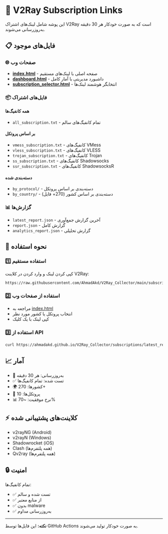 # 📡 V2Ray Subscription Links

این پوشه شامل لینک‌های اشتراک V2Ray است که به صورت خودکار هر 30 دقیقه به‌روزرسانی می‌شوند.

## 📋 فایل‌های موجود

### 🌐 صفحات وب

- **[index.html](index.html)** - صفحه اصلی با لینک‌های مستقیم
- **[dashboard.html](dashboard.html)** - داشبورد مدیریتی با آمار کامل
- **[subscription_selector.html](subscription_selector.html)** - انتخابگر هوشمند لینک‌ها

### 📦 فایل‌های اشتراک

#### همه کانفیگ‌ها
- `all_subscription.txt` - تمام کانفیگ‌های سالم

#### بر اساس پروتکل
- `vmess_subscription.txt` - کانفیگ‌های VMess
- `vless_subscription.txt` - کانفیگ‌های VLESS
- `trojan_subscription.txt` - کانفیگ‌های Trojan
- `ss_subscription.txt` - کانفیگ‌های Shadowsocks
- `ssr_subscription.txt` - کانفیگ‌های ShadowsocksR

#### دسته‌بندی شده
- `by_protocol/` - دسته‌بندی بر اساس پروتکل
- `by_country/` - دسته‌بندی بر اساس کشور (270+ فایل)

### 📊 گزارش‌ها

- `latest_report.json` - آخرین گزارش جمع‌آوری
- `report.json` - گزارش کامل
- `analytics_report.json` - گزارش تحلیلی

## 🔗 نحوه استفاده

### 1️⃣ استفاده مستقیم
کپی کردن لینک و وارد کردن در کلاینت V2Ray:
```
https://raw.githubusercontent.com/AhmadAkd/V2Ray_Collector/main/subscriptions/all_subscription.txt
```

### 2️⃣ استفاده از صفحات وب
- مراجعه به [index.html](https://ahmadakd.github.io/V2Ray_Collector/)
- انتخاب پروتکل یا کشور مورد نظر
- کپی لینک با یک کلیک

### 3️⃣ استفاده از API
```bash
curl https://ahmadakd.github.io/V2Ray_Collector/subscriptions/latest_report.json
```

## 📈 آمار

- 🔄 به‌روزرسانی: هر 30 دقیقه
- ✅ تست شده: تمام کانفیگ‌ها
- 🌍 کشورها: 270+
- 🔌 پروتکل‌ها: 10
- 📊 نرخ موفقیت: ~70%

## ⚡ کلاینت‌های پشتیبانی شده

- v2rayNG (Android)
- v2rayN (Windows)
- Shadowrocket (iOS)
- Clash (همه پلتفرم‌ها)
- Qv2ray (همه پلتفرم‌ها)

## 🔒 امنیت

تمام کانفیگ‌ها:
- ✅ تست شده و سالم
- ✅ از منابع معتبر
- ✅ بدون malware
- ✅ به‌روزرسانی مداوم

---

**نکته:** این فایل‌ها توسط GitHub Actions به صورت خودکار تولید می‌شوند.

